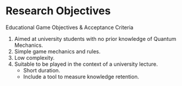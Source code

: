 # Research Objectives

<p class='slide-subtitle'>Educational Game Objectives & Acceptance Criteria</p>

<div class='section-wrapper'>
  <ol>
    <li>Aimed at university students with no prior knowledge of Quantum Mechanics.</li>
    <li>Simple game mechanics and rules.</li>
    <li>Low complexity.</li>
    <li>Suitable to be played in the context of a university lecture.
      <ul class='list-abc'>
        <li>
          Short duration.
        </li>
        <li>
          Include a tool to measure knowledge retention.
        </li>
      </ul>
    </li>
  </ol>
</div>
